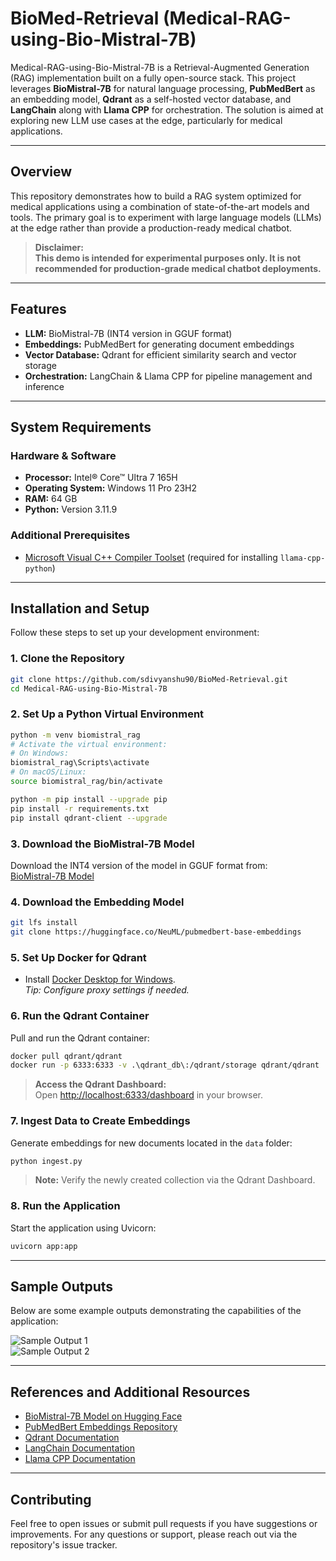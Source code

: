 # BioMed-Retrieval (Medical-RAG-using-Bio-Mistral-7B)

Medical-RAG-using-Bio-Mistral-7B is a Retrieval-Augmented Generation (RAG) implementation built on a fully open-source stack. This project leverages **BioMistral-7B** for natural language processing, **PubMedBert** as an embedding model, **Qdrant** as a self-hosted vector database, and **LangChain** along with **Llama CPP** for orchestration. The solution is aimed at exploring new LLM use cases at the edge, particularly for medical applications.

---

## Overview

This repository demonstrates how to build a RAG system optimized for medical applications using a combination of state-of-the-art models and tools. The primary goal is to experiment with large language models (LLMs) at the edge rather than provide a production-ready medical chatbot.

> **Disclaimer:**  
> **This demo is intended for experimental purposes only. It is not recommended for production-grade medical chatbot deployments.**

---

## Features

- **LLM:** BioMistral-7B (INT4 version in GGUF format)
- **Embeddings:** PubMedBert for generating document embeddings
- **Vector Database:** Qdrant for efficient similarity search and vector storage
- **Orchestration:** LangChain & Llama CPP for pipeline management and inference

---

## System Requirements

### Hardware & Software

- **Processor:** Intel® Core™ Ultra 7 165H
- **Operating System:** Windows 11 Pro 23H2
- **RAM:** 64 GB
- **Python:** Version 3.11.9

### Additional Prerequisites

- [Microsoft Visual C++ Compiler Toolset](https://code.visualstudio.com/docs/cpp/config-msvc) (required for installing `llama-cpp-python`)

---

## Installation and Setup

Follow these steps to set up your development environment:

### 1. Clone the Repository

```bash
git clone https://github.com/sdivyanshu90/BioMed-Retrieval.git
cd Medical-RAG-using-Bio-Mistral-7B
```

### 2. Set Up a Python Virtual Environment

```bash
python -m venv biomistral_rag
# Activate the virtual environment:
# On Windows:
biomistral_rag\Scripts\activate
# On macOS/Linux:
source biomistral_rag/bin/activate

python -m pip install --upgrade pip
pip install -r requirements.txt
pip install qdrant-client --upgrade
```

### 3. Download the BioMistral-7B Model

Download the INT4 version of the model in GGUF format from:  
[BioMistral-7B Model](https://huggingface.co/MaziyarPanahi/BioMistral-7B-GGUF/blob/main/BioMistral-7B.Q4_K_M.gguf)

### 4. Download the Embedding Model

```bash
git lfs install
git clone https://huggingface.co/NeuML/pubmedbert-base-embeddings
```

### 5. Set Up Docker for Qdrant

- Install [Docker Desktop for Windows](https://docs.docker.com/desktop/setup/install/windows-install/).  
  _Tip: Configure proxy settings if needed._

### 6. Run the Qdrant Container

Pull and run the Qdrant container:

```bash
docker pull qdrant/qdrant
docker run -p 6333:6333 -v .\qdrant_db\:/qdrant/storage qdrant/qdrant
```

> **Access the Qdrant Dashboard:**  
> Open [http://localhost:6333/dashboard](http://localhost:6333/dashboard) in your browser.

### 7. Ingest Data to Create Embeddings

Generate embeddings for new documents located in the `data` folder:

```bash
python ingest.py
```

> **Note:** Verify the newly created collection via the Qdrant Dashboard.

### 8. Run the Application

Start the application using Uvicorn:

```bash
uvicorn app:app
```

---

## Sample Outputs

Below are some example outputs demonstrating the capabilities of the application:

![Sample Output 1](Medical-RAG-using-Bio-Mistral-7B-main/Medical-RAG-using-Bio-Mistral-7B-main/output/op1.png)  
![Sample Output 2](Medical-RAG-using-Bio-Mistral-7B-main/Medical-RAG-using-Bio-Mistral-7B-main/output/op2.png)

---

## References and Additional Resources

- [BioMistral-7B Model on Hugging Face](https://huggingface.co/MaziyarPanahi/BioMistral-7B-GGUF)
- [PubMedBert Embeddings Repository](https://huggingface.co/NeuML/pubmedbert-base-embeddings)
- [Qdrant Documentation](https://qdrant.tech/documentation/)
- [LangChain Documentation](https://python.langchain.com/en/latest/)
- [Llama CPP Documentation](https://github.com/ggerganov/llama.cpp)

---

## Contributing

Feel free to open issues or submit pull requests if you have suggestions or improvements. For any questions or support, please reach out via the repository's issue tracker.
